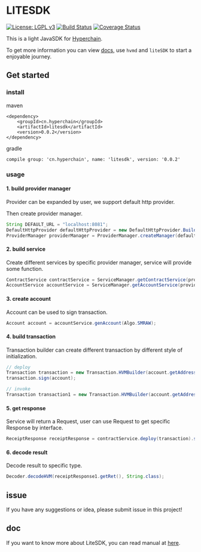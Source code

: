 # LITESDK

[![License: LGPL v3](https://img.shields.io/badge/License-LGPL%20v3-blue.svg)](https://www.gnu.org/licenses/lgpl-3.0)
[![Build Status](https://travis-ci.org/hyperchain/javasdk.svg?branch=master)](https://travis-ci.org/hyperchain/javasdk)
[![Coverage Status](https://coveralls.io/repos/github/hyperchain/javasdk/badge.svg?branch=master)](https://coveralls.io/github/hyperchain/javasdk?branch=master)

This is a light JavaSDK for [Hyperchain](http://www.hyperchain.cn).

To get more information you can view [docs](http://docs.hyperchain.cn), use `hvmd` and `liteSDK` to start a enjoyable journey.

## Get started

### install

maven

```
<dependency>
    <groupId>cn.hyperchain</groupId>
    <artifactId>litesdk</artifactId>
    <version>0.0.2</version>
</dependency>
```

gradle

```
compile group: 'cn.hyperchain', name: 'litesdk', version: '0.0.2'
```

### usage

#### 1. build provider manager

Provider can be expanded by user, we support default http provider.

Then create provider manager.

```java
String DEFAULT_URL = "localhost:8081";
DefaultHttpProvider defaultHttpProvider = new DefaultHttpProvider.Builder().setUrl(DEFAULT_URL).build();
ProviderManager providerManager = ProviderManager.createManager(defaultHttpProvider);
```

#### 2. build service

Create different services by specific provider manager, service will provide some function.

```java
ContractService contractService = ServiceManager.getContractService(providerManager);
AccountService accountService = ServiceManager.getAccountService(providerManager);
```

#### 3. create account

Account can be used to sign transaction.

```java
Account account = accountService.genAccount(Algo.SMRAW);
```

#### 4. build transaction

Transaction builder can create different transaction by different style of initialization.

```java
// deploy
Transaction transaction = new Transaction.HVMBuilder(account.getAddress()).deploy("hvm-jar/hvmbasic-1.0.0-student.jar").build();
transaction.sign(account);

// invoke
Transaction transaction1 = new Transaction.HVMBuilder(account.getAddress()).invoke(receiptResponse.getContractAddress(), new StudentInvoke()).build();
```

#### 5. get response

Service will return a Request, user can use Request to get specific Response by interface.

```java
ReceiptResponse receiptResponse = contractService.deploy(transaction).send().polling();
```

#### 6. decode result

Decode result to specific type.

```java
Decoder.decodeHVM(receiptResponse1.getRet(), String.class);
```

## issue

If you have any suggestions or idea, please submit issue in this project!

## doc
If you want to know more about LiteSDK, you can read manual at [here](docs/hyperchain_litesdk_document.md).
